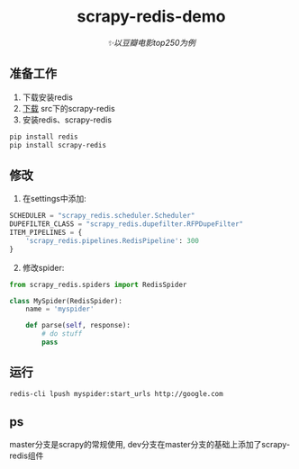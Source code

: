 <h1 align="center">scrapy-redis-demo</h1>
<p align="center">
    <em>✨以豆瓣电影top250为例</em>
</p>

## 准备工作
1. 下载安装redis
2. [下载](https://github.com/rmax/scrapy-redis) src下的scrapy-redis
3. 安装redis、scrapy-redis
```bash
pip install redis
pip install scrapy-redis
```
## 修改
1. 在settings中添加:
```python
SCHEDULER = "scrapy_redis.scheduler.Scheduler"
DUPEFILTER_CLASS = "scrapy_redis.dupefilter.RFPDupeFilter"
ITEM_PIPELINES = {
    'scrapy_redis.pipelines.RedisPipeline': 300
}
```
2. 修改spider:
```python
from scrapy_redis.spiders import RedisSpider

class MySpider(RedisSpider):
    name = 'myspider'

    def parse(self, response):
        # do stuff
        pass
```
## 运行
```bash
redis-cli lpush myspider:start_urls http://google.com
```
## ps
master分支是scrapy的常规使用, dev分支在master分支的基础上添加了scrapy-redis组件
